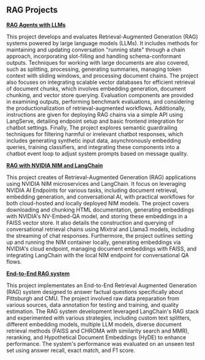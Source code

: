 ## RAG Projects


**[RAG Agents with LLMs](./RAG%20Agents%20with%20LLMs)**

This project develops and evaluates Retrieval-Augmented Generation (RAG) systems powered by large language models (LLMs). It includes methods for maintaining and updating conversation "running state" through a chain approach, incorporating slot-filling and handling schema-conformant outputs. Techniques for working with large documents are also covered, such as splitting, processing, generating summaries, managing token context with sliding windows, and processing document chains. The project also focuses on integrating scalable vector databases for efficient retrieval of document chunks, which involves embedding generation, document chunking, and vector store querying. Evaluation components are provided in examining outputs, performing benchmark evaluations, and considering the productionalization of retrieval-augmented workflows. Additionally, instructions are given for deploying RAG chains via a simple API using LangServe, detailing endpoint setup and basic frontend integration for chatbot settings. Finally, The project explores semantic guardrailing techniques for filtering harmful or irrelevant chatbot responses, which includes generating synthetic input data, asynchronously embedding queries, training classifiers, and integrating these components into a chatbot event loop to adjust system prompts based on message quality.


**[RAG with NVIDIA NIM and LangChain](./RAG%20with%20Langchain%20NVIDIA%20NIM)**

This project creates of Retrieval-Augmented Generation (RAG) applications using NVIDIA NIM microservices and LangChain. It focus on leveraging NVIDIA AI Endpoints for various tasks, including document retrieval, embedding generation, and conversational AI, with practical workflows for both cloud-hosted and locally deployed NIM models. The project covers downloading and chunking HTML documentation, generating embeddings with NVIDIA's NV-Embed-QA model, and storing these embeddings in a FAISS vector store. It also details the construction and querying of conversational retrieval chains using Mixtral and Llama3 models, including the streaming of chat responses. Furthermore, the project outlines setting up and running the NIM container locally, generating embeddings via NVIDIA's cloud endpoint, managing document embeddings with FAISS, and integrating LangChain with the local NIM endpoint for conversational QA flows.


**[End-to-End RAG system](./End-to-End%20RAG%20system)**

This project implementates an End-to-End Retrieval Augmented Generation (RAG) system designed to answer factual questions specifically about Pittsburgh and CMU. The project involved raw data preparation from various sources, data annotation for testing and training, and quality estimation. The RAG system development leveraged LangChain's RAG stack and experimented with various strategies, including custom text splitters, different embedding models, multiple LLM models, diverse document retrieval methods (FAISS and CHROMA with similarity search and MMR), reranking, and Hypothetical Document Embeddings (HyDE) to enhance performance. The system's performance was evaluated on an unseen test set using answer recall, exact match, and F1 score. 
